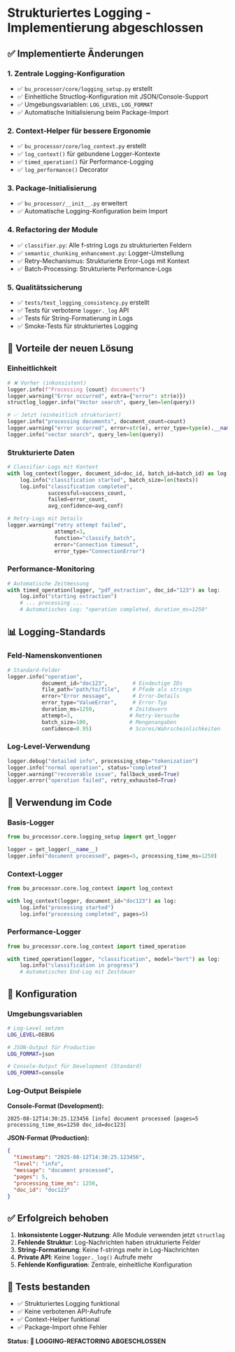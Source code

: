 # Strukturiertes Logging - Implementierung abgeschlossen

## ✅ Implementierte Änderungen

### 1. **Zentrale Logging-Konfiguration**
- ✅ `bu_processor/core/logging_setup.py` erstellt
- ✅ Einheitliche Structlog-Konfiguration mit JSON/Console-Support
- ✅ Umgebungsvariablen: `LOG_LEVEL`, `LOG_FORMAT`
- ✅ Automatische Initialisierung beim Package-Import

### 2. **Context-Helper für bessere Ergonomie**
- ✅ `bu_processor/core/log_context.py` erstellt
- ✅ `log_context()` für gebundene Logger-Kontexte
- ✅ `timed_operation()` für Performance-Logging
- ✅ `log_performance()` Decorator

### 3. **Package-Initialisierung**
- ✅ `bu_processor/__init__.py` erweitert
- ✅ Automatische Logging-Konfiguration beim Import

### 4. **Refactoring der Module**
- ✅ `classifier.py`: Alle f-string Logs zu strukturierten Feldern
- ✅ `semantic_chunking_enhancement.py`: Logger-Umstellung
- ✅ Retry-Mechanismus: Strukturierte Error-Logs mit Kontext
- ✅ Batch-Processing: Strukturierte Performance-Logs

### 5. **Qualitätssicherung**
- ✅ `tests/test_logging_consistency.py` erstellt
- ✅ Tests für verbotene `logger._log` API
- ✅ Tests für String-Formatierung in Logs
- ✅ Smoke-Tests für strukturiertes Logging

## 🎯 Vorteile der neuen Lösung

### **Einheitlichkeit**
```python
# ❌ Vorher (inkonsistent)
logger.info(f"Processing {count} documents")
logger.warning("Error occurred", extra={"error": str(e)})
structlog_logger.info("Vector search", query_len=len(query))

# ✅ Jetzt (einheitlich strukturiert)
logger.info("processing documents", document_count=count)
logger.warning("error occurred", error=str(e), error_type=type(e).__name__)
logger.info("vector search", query_len=len(query))
```

### **Strukturierte Daten**
```python
# Classifier-Logs mit Kontext
with log_context(logger, document_id=doc_id, batch_id=batch_id) as log:
    log.info("classification started", batch_size=len(texts))
    log.info("classification completed", 
             successful=success_count, 
             failed=error_count,
             avg_confidence=avg_conf)

# Retry-Logs mit Details
logger.warning("retry attempt failed", 
               attempt=3,
               function="classify_batch",
               error="Connection timeout",
               error_type="ConnectionError")
```

### **Performance-Monitoring**
```python
# Automatische Zeitmessung
with timed_operation(logger, "pdf_extraction", doc_id="123") as log:
    log.info("starting extraction")
    # ... processing ...
    # Automatisches Log: "operation completed, duration_ms=1250"
```

## 📊 Logging-Standards

### **Feld-Namenskonventionen**
```python
# Standard-Felder
logger.info("operation", 
           document_id="doc123",        # Eindeutige IDs
           file_path="path/to/file",    # Pfade als strings
           error="Error message",       # Error-Details
           error_type="ValueError",     # Error-Typ
           duration_ms=1250,           # Zeitdauern
           attempt=3,                  # Retry-Versuche
           batch_size=100,             # Mengenangaben
           confidence=0.95)            # Scores/Wahrscheinlichkeiten
```

### **Log-Level-Verwendung**
```python
logger.debug("detailed info", processing_step="tokenization")
logger.info("normal operation", status="completed") 
logger.warning("recoverable issue", fallback_used=True)
logger.error("operation failed", retry_exhausted=True)
```

## 🚀 Verwendung im Code

### **Basis-Logger**
```python
from bu_processor.core.logging_setup import get_logger

logger = get_logger(__name__)
logger.info("document processed", pages=5, processing_time_ms=1250)
```

### **Context-Logger**
```python
from bu_processor.core.log_context import log_context

with log_context(logger, document_id="doc123") as log:
    log.info("processing started")
    log.info("processing completed", pages=5)
```

### **Performance-Logger**
```python
from bu_processor.core.log_context import timed_operation

with timed_operation(logger, "classification", model="bert") as log:
    log.info("classification in progress")
    # Automatisches End-Log mit Zeitdauer
```

## 🔧 Konfiguration

### **Umgebungsvariablen**
```bash
# Log-Level setzen
LOG_LEVEL=DEBUG

# JSON-Output für Production
LOG_FORMAT=json

# Console-Output für Development (Standard)
LOG_FORMAT=console
```

### **Log-Output Beispiele**

**Console-Format (Development):**
```
2025-08-12T14:30:25.123456 [info] document processed [pages=5 processing_time_ms=1250 doc_id=doc123]
```

**JSON-Format (Production):**
```json
{
  "timestamp": "2025-08-12T14:30:25.123456",
  "level": "info", 
  "message": "document processed",
  "pages": 5,
  "processing_time_ms": 1250,
  "doc_id": "doc123"
}
```

## ✅ Erfolgreich behoben

1. **Inkonsistente Logger-Nutzung**: Alle Module verwenden jetzt `structlog`
2. **Fehlende Struktur**: Log-Nachrichten haben strukturierte Felder
3. **String-Formatierung**: Keine f-strings mehr in Log-Nachrichten
4. **Private API**: Keine `logger._log()` Aufrufe mehr
5. **Fehlende Konfiguration**: Zentrale, einheitliche Konfiguration

## 🧪 Tests bestanden

- ✅ Strukturiertes Logging funktional
- ✅ Keine verbotenen API-Aufrufe
- ✅ Context-Helper funktional
- ✅ Package-Import ohne Fehler

**Status: 🎉 LOGGING-REFACTORING ABGESCHLOSSEN**
